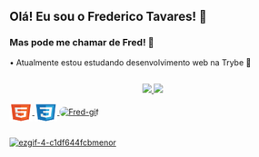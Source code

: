 ## Olá! Eu sou o Frederico Tavares! 👋
### Mas pode me chamar de Fred! 🌌

• Atualmente estou estudando desenvolvimento web na Trybe 🚀

##

<div align="center">
  <a href="https://github.com/FredericoTP">
  <img width="48%" src="https://github-readme-stats.vercel.app/api?username=FredericoTP&show_icons=true&theme=midnight-purple&include_all_commits=true&count_private=true"/>
  <img width="48%" src="https://github-readme-stats.vercel.app/api/top-langs/?username=FredericoTP&layout=compact&langs_count=7&theme=midnight-purple"/>
</div>

<div style="display: inline_block"><br>
  <img align="center" alt="Fred-HTML" height="30" width="40" src="https://raw.githubusercontent.com/devicons/devicon/master/icons/html5/html5-original.svg">
  <img align="center" alt="Fred-CSS" height="30" width="40" src="https://raw.githubusercontent.com/devicons/devicon/master/icons/css3/css3-original.svg">
  <img alt="Fred-gif" height="150" style="border-radius:50px;" src="https://github.com/FredericoTP/files/blob/main/QmUsMpgL2h8kYMdedVcY62YVWC3gDxovZ3ymiGtYE6qWZm.gif?raw=true">
</div>

##

![ezgif-4-c1df644fcbmenor](https://user-images.githubusercontent.com/110496980/184540944-9f7da9f9-858a-440e-8391-ff2d575682d9.gif)
